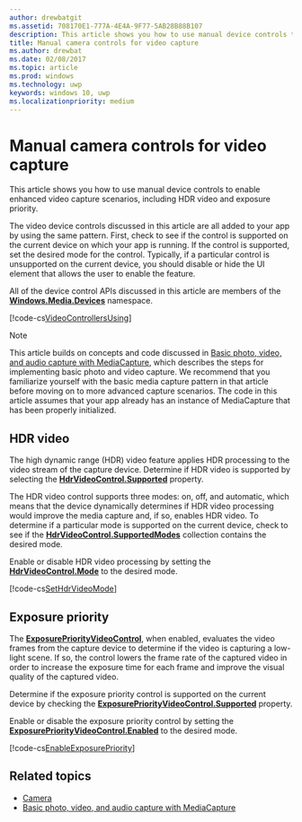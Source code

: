 ```yaml
---
author: drewbatgit
ms.assetid: 708170E1-777A-4E4A-9F77-5AB28B88B107
description: This article shows you how to use manual device controls to enable enhanced video capture scenarios including HDR video and exposure priority.
title: Manual camera controls for video capture
ms.author: drewbat
ms.date: 02/08/2017
ms.topic: article
ms.prod: windows
ms.technology: uwp
keywords: windows 10, uwp
ms.localizationpriority: medium
---
```


# Manual camera controls for video capture



This article shows you how to use manual device controls to enable enhanced video capture scenarios, including HDR video and exposure priority.

The video device controls discussed in this article are all added to your app by using the same pattern. First, check to see if the control is supported on the current device on which your app is running. If the control is supported, set the desired mode for the control. Typically, if a particular control is unsupported on the current device, you should disable or hide the UI element that allows the user to enable the feature.

All of the device control APIs discussed in this article are members of the [**Windows.Media.Devices**](https://msdn.microsoft.com/library/windows/apps/br206902) namespace.

[!code-cs[VideoControllersUsing](./code/BasicMediaCaptureWin10/cs/MainPage.xaml.cs#SnippetVideoControllersUsing)]

> [!NOTE] 
> This article builds on concepts and code discussed in [Basic photo, video, and audio capture with MediaCapture](basic-photo-video-and-audio-capture-with-MediaCapture.md), which describes the steps for implementing basic photo and video capture. We recommend that you familiarize yourself with the basic media capture pattern in that article before moving on to more advanced capture scenarios. The code in this article assumes that your app already has an instance of MediaCapture that has been properly initialized.

## HDR video

The high dynamic range (HDR) video feature applies HDR processing to the video stream of the capture device. Determine if HDR video is supported by selecting the [**HdrVideoControl.Supported**](https://msdn.microsoft.com/library/windows/apps/dn926682) property.

The HDR video control supports three modes: on, off, and automatic, which means that the device dynamically determines if HDR video processing would improve the media capture and, if so, enables HDR video. To determine if a particular mode is supported on the current device, check to see if the [**HdrVideoControl.SupportedModes**](https://msdn.microsoft.com/library/windows/apps/dn926683) collection contains the desired mode.

Enable or disable HDR video processing by setting the [**HdrVideoControl.Mode**](https://msdn.microsoft.com/library/windows/apps/dn926681) to the desired mode.

[!code-cs[SetHdrVideoMode](./code/BasicMediaCaptureWin10/cs/MainPage.xaml.cs#SnippetSetHdrVideoMode)]

## Exposure priority

The [**ExposurePriorityVideoControl**](https://msdn.microsoft.com/library/windows/apps/dn926644), when enabled, evaluates the video frames from the capture device to determine if the video is capturing a low-light scene. If so, the control lowers the frame rate of the captured video in order to increase the exposure time for each frame and improve the visual quality of the captured video.

Determine if the exposure priority control is supported on the current device by checking the [**ExposurePriorityVideoControl.Supported**](https://msdn.microsoft.com/library/windows/apps/dn926647) property.

Enable or disable the exposure priority control by setting the [**ExposurePriorityVideoControl.Enabled**](https://msdn.microsoft.com/library/windows/apps/dn926646) to the desired mode.

[!code-cs[EnableExposurePriority](./code/BasicMediaCaptureWin10/cs/MainPage.xaml.cs#SnippetEnableExposurePriority)]

## Related topics

* [Camera](camera.md)
* [Basic photo, video, and audio capture with MediaCapture](basic-photo-video-and-audio-capture-with-MediaCapture.md)
 

 




